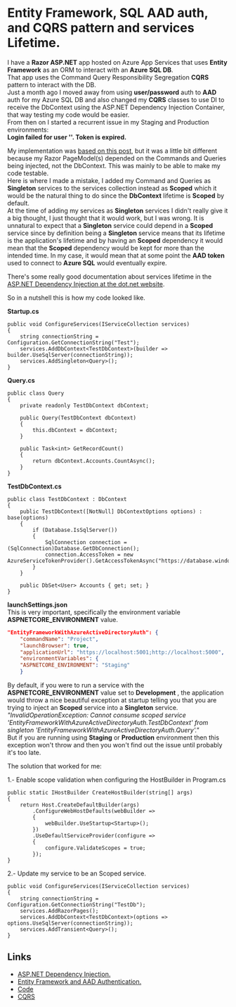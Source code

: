 ﻿# Entity Framework, SQL AAD auth, and CQRS pattern and services Lifetime.

I have a **Razor ASP.NET** app hosted on Azure App Services that uses **Entity Framework** as an ORM to interact with an **Azure SQL DB**.  
That app uses the Command Query Responsibility Segregation **CQRS** pattern to interact with the DB.  
Just a month ago I moved away from using **user/password** auth to **AAD** auth for my Azure SQL DB and also changed my **CQRS** classes to use DI to receive the DbContext using the ASP.NET Dependency Injection Container, that way testing my code would be easier.  
From then on I started a recurrent issue in my Staging and Production environments:  
**Login failed for user '<token-identified principal>'. Token is expired.**  

My implementation was [based on this post](https://entityframeworkcore.com/knowledge-base/54187241/ef-core-connection-to-azure-sql-with-managed-identity), but it was a little bit different because my Razor PageModel(s) depended on the Commands and Queries being injected, not the DbContext. This was mainly to be able to make my code testable.  
Here is where I made a mistake, I added my Command and Queries as **Singleton** services to the services collection instead as **Scoped** which it would be the natural thing to do since the **DbContext** lifetime is **Scoped** by default.  
At the time of adding my services as **Singleton** services I didn't really give it a big thought, I just thought that it would work, but I was wrong. It is unnatural to expect that a **Singleton** service could depend in a **Scoped** service since by definition being a **Singleton** service means that its lifetime is the application's lifetime and by having an **Scoped** dependency it would mean that the **Scoped** dependency would be kept for more than the intended time.
In my case, it would mean that at some point the **AAD token** used to connect to **Azure SQL** would eventually expire.  

There's some really good documentation about services lifetime in the [ASP.NET Dependency Injection at the dot.net website](https://docs.microsoft.com/en-us/aspnet/core/fundamentals/dependency-injection?view=aspnetcore-3.1#scope-validation).

So in a nutshell this is how my code looked like.

**Startup.cs**
``` CSharp
public void ConfigureServices(IServiceCollection services)
{
    string connectionString = Configuration.GetConnectionString("Test");
    services.AddDbContext<TestDbContext>(builder => builder.UseSqlServer(connectionString));
    services.AddSingleton<Query>();
}
```

**Query.cs**

``` CSharp
public class Query
{
    private readonly TestDbContext dbContext;

    public Query(TestDbContext dbContext)
    {
        this.dbContext = dbContext;
    }

    public Task<int> GetRecordCount()
    {
        return dbContext.Accounts.CountAsync();
    }
}
```

**TestDbContext.cs**
``` CSharp
public class TestDbContext : DbContext
{
    public TestDbContext([NotNull] DbContextOptions options) : base(options)
    {
        if (Database.IsSqlServer())
        {
            SqlConnection connection = (SqlConnection)Database.GetDbConnection();
            connection.AccessToken = new AzureServiceTokenProvider().GetAccessTokenAsync("https://database.windows.net/").GetAwaiter().GetResult();
        }
    }

    public DbSet<User> Accounts { get; set; }
}
```

**launchSettings.json**  
This is very important, specifically the environment variable **ASPNETCORE_ENVIRONMENT** value.
``` json
"EntityFrameworkWithAzureActiveDirectoryAuth": {
    "commandName": "Project",
    "launchBrowser": true,
    "applicationUrl": "https://localhost:5001;http://localhost:5000",
    "environmentVariables": {
    "ASPNETCORE_ENVIRONMENT": "Staging"
    }
```

By default, if you were to run a service with the **ASPNETCORE_ENVIRONMENT** value set to **Development**
 , the application would throw a nice beautiful exception at startup telling you that you are trying to inject an **Scoped**
service into a **Singleton** service.  
*"InvalidOperationException: Cannot consume scoped service 'EntityFrameworkWithAzureActiveDirectoryAuth.TestDbContext' from singleton 'EntityFrameworkWithAzureActiveDirectoryAuth.Query'."*  
But if you are running using **Staging** or **Production** environment then this exception won't throw and then you won't find out the issue until probably it's too late.  

The solution that worked for me:

1.- Enable scope validation when configuring the HostBuilder in Program.cs
``` CSharp
public static IHostBuilder CreateHostBuilder(string[] args)
{
    return Host.CreateDefaultBuilder(args)
        .ConfigureWebHostDefaults(webBuilder =>
        {
            webBuilder.UseStartup<Startup>();
        })
        .UseDefaultServiceProvider(configure =>
        {
            configure.ValidateScopes = true;
        });
}
```
2.- Update my service to be an Scoped service.  
``` CSharp
public void ConfigureServices(IServiceCollection services)
{
    string connectionString = Configuration.GetConnectionString("TestDb");
    services.AddRazorPages();
    services.AddDbContext<TestDbContext>(options => options.UseSqlServer(connectionString));
    services.AddTransient<Query>();
}
```

## Links
- [ASP.NET Dependency Injection.](https://docs.microsoft.com/en-us/aspnet/core/fundamentals/dependency-injection?view=aspnetcore-3.1)
- [Entity Framework and AAD Authentication.](https://entityframeworkcore.com/knowledge-base/54187241/ef-core-connection-to-azure-sql-with-managed-identity)
- [Code](https://github.com/danespinosa/blog/tree/master/netcore/aspnet/EntityFrameworkWithAzureActiveDirectoryAuth)
- [CQRS](https://docs.microsoft.com/en-us/azure/architecture/patterns/cqrs)
